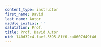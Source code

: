 ```yaml
---
content_type: instructor
first_name: David
last_name: Autor
middle_initial: ''
salutation: Prof.
title: Prof. David Autor
uid: 140d32c4-faef-5395-8ff6-ca8607d49f4d
---
```

